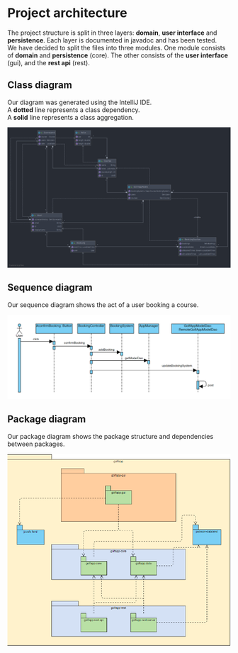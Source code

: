 # Project architecture
The project structure is split in three layers: **domain**, **user interface** and **persistence**.
Each layer is documented in javadoc and has been tested. <br/>
We have decided to split the files into three modules. One module consists of **domain**
and **persistence** (core). The other consists of the **user interface** (gui), and the **rest api** 
(rest).

## Class diagram
Our diagram was generated using the IntelliJ IDE. <br>
A **dotted** line represents a class dependency. <br>
A **solid** line represents a class aggregation. 

![ClassDiagram](./img/class_diagram.png "Class Diagram")

## Sequence diagram
Our sequence diagram shows the act of a user booking a course.

![SequenceDiagram](./img/sequence_diagram.png "Sequence Diagram")

## Package diagram
Our package diagram shows the package structure and dependencies between packages.

![PackageDiagram](./img/package_diagram.png "Package Diagram")